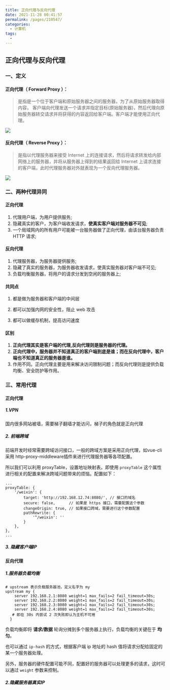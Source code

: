 ```yaml
---
title: 正向代理与反向代理
date: 2021-11-28 00:41:57
permalink: /pages/210547/
categories:
  - 计算机
tags:
  - 
---
```


## 正向代理与反向代理

### 一、定义

#### 正向代理（ Forward Proxy ）：

> 是指是一个位于客户端和原始服务器之间的服务器，为了从原始服务器取得内容， 客户端向代理发送一个请求并指定目标(原始服务器)，然后代理向原始服务器转交请求并将获得的内容返回给客户端。客户端才能使用正向代理。

![](https://gitee.com/gan_chuan_yin/blog-image/raw/master/img/20211128000626.png)

#### 反向代理（ Reverse Proxy ）：

> 是指以代理服务器来接受 Internet 上的连接请求，然后将请求转发给内部网络上的服务器，并将从服务器上得到的结果返回给 Internet 上请求连接的客户端，此时代理服务器对外就表现为一个反向代理服务器。

![](https://gitee.com/gan_chuan_yin/blog-image/raw/master/img/20211128000611.png)





### 二、两种代理异同

#### 正向代理

1. 代理用户端，为用户提供服务;
2. 隐藏真实的客户，为客户端收发请求，**使真实客户端对服务器不可见**;
3. 一个局域网内的所有用户可能被一台服务器做了正向代理，由该台服务器负责 HTTP 请求;

#### 反向代理

1. 代理服务器，为服务器提供服务;
2. 隐藏了真实的服务器，为服务器收发请求，使真实服务器对客户端不可见;
3. 负载均衡服务器，将用户的请求分发到空闲的服务器上;

#### 共同点

1. 都是做为服务器和客户端的中间层

2. 都可以加强内网的安全性，阻止 web 攻击

3. 都可以做缓存机制，提高访问速度

   

#### 区别

1. **正向代理其实是客户端的代理,反向代理则是服务器的代理。**
2. **正向代理中，服务器并不知道真正的客户端到底是谁；而在反向代理中，客户端也不知道真正的服务器是谁。**
3. 作用不同。正向代理主要是用来解决访问限制问题；而反向代理则是提供负载均衡、安全防护等作用。




### 三、常用代理

#### 正向代理

##### 1.VPN

国内很多网站被墙，需要梯子翻墙才能访问，梯子的角色就是正向代理

##### 2. 前端跨域

前端开发时经常需要跨域访问接口，一般的跨域方案是采用正向代理，如vue-cli 采用 http-proxy-middleware插件来进行代理服务器等各项配置。

所以我们可以利用 proxyTable，设置地址映射表。即使用 `proxyTable` 这个属性进行相关的配置来解决跨域问题带来的烦恼。配置如下：

```
...
proxyTable: {
    '/weixin': {
        target: 'http://192.168.12.74:8080/', // 接口的域名
        secure: false,      // 如果是 https 接口，需要配置这个参数
        changeOrigin: true, // 如果接口跨域，需要进行这个参数配置
        pathRewrite: {
            '^/weixin': ''
        }
    },
},
...
```

##### 3. 隐藏客户端IP


#### 反向代理

##### 1.服务器负载均衡

```
# upstream 表示负载服务器池，定义名字为 my
upstream my {
    server 192.168.2.1:8080 weight=1 max_fails=2 fail_timeout=30s;
    server 192.168.2.2:8080 weight=1 max_fails=2 fail_timeout=30s;
    server 192.168.2.3:8080 weight=1 max_fails=2 fail_timeout=30s;
    server 192.168.2.4:8080 weight=1 max_fails=2 fail_timeout=30s;
   # 即在 30s 内尝试 2 次失败即认为主机不可用
  }
```

负载均衡即将 **请求/数据** 轮询分摊到多个服务器上执行，负载均衡的关键在于 **均匀**。

也可以通过 `ip-hash` 的方式，根据客户端 ip 地址的 hash 值将请求分配给固定的某一个服务器处理。

另外，服务器的硬件配置可能不同，配置好的服务器可以处理更多的请求，这时可以通过 `weight` 参数来控制。

##### 2.隐藏服务器真实IP
